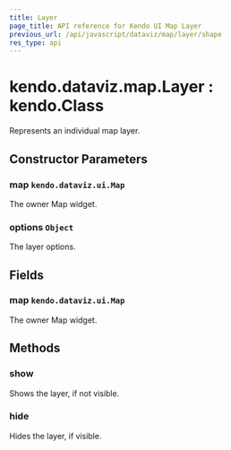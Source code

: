```yaml
---
title: Layer
page_title: API reference for Kendo UI Map Layer
previous_url: /api/javascript/dataviz/map/layer/shape
res_type: api
---
```


# kendo.dataviz.map.Layer : kendo.Class
Represents an individual map layer.

## Constructor Parameters

### map `kendo.dataviz.ui.Map`
The owner Map widget.

### options `Object`
The layer options.

## Fields

### map `kendo.dataviz.ui.Map`
The owner Map widget.

## Methods

### show
Shows the layer, if not visible.

### hide
Hides the layer, if visible.
